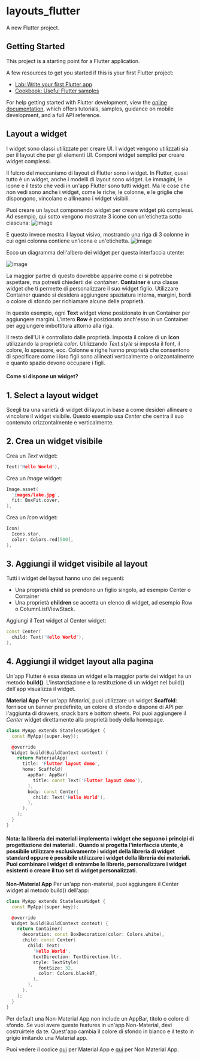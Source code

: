 # layouts_flutter

A new Flutter project.

## Getting Started

This project is a starting point for a Flutter application.

A few resources to get you started if this is your first Flutter project:

- [Lab: Write your first Flutter app](https://docs.flutter.dev/get-started/codelab)
- [Cookbook: Useful Flutter samples](https://docs.flutter.dev/cookbook)

For help getting started with Flutter development, view the
[online documentation](https://docs.flutter.dev/), which offers tutorials,
samples, guidance on mobile development, and a full API reference.

## Layout a widget

I widget sono classi utilizzate per creare UI. I widget vengono utilizzati sia per il layout che per gli elementi UI. Componi widget semplici per creare widget complessi.

Il fulcro del meccanismo di layout di Flutter sono i widget. In Flutter, quasi tutto è un widget, anche i modelli di layout sono widget. Le immagini, le icone e il testo che vedi in un'app Flutter sono tutti widget. Ma le cose che non vedi sono anche i widget, come le riche, le colonne, e le griglie che dispongono, vincolano e allineano i widget visibili.

Puoi creare un layout componendo widget per creare widget più complessi. Ad esempio, qui sotto vengono mostrate 3 icone con un'etichetta sotto ciascuna:
![image](https://docs.flutter.dev/assets/images/docs/ui/layout/lakes-icons.png)

E questo invece mostra il layout visivo, mostrando una riga di 3 colonne in cui ogni colonna contiene un'icona e un'etichetta.
![image](https://docs.flutter.dev/assets/images/docs/ui/layout/lakes-icons-visual.png)

Ecco un diagramma dell'albero dei widget per questa interfaccia utente:

![image](https://docs.flutter.dev/assets/images/docs/ui/layout/sample-flutter-layout.png)


La maggior partre di questo dovrebbe apparire come ci si potrebbe aspettare, ma potresti chiederti dei *container*. **Container** è una classe widget che ti permette di personalizzare il suo widget figlio. Utilizzare Container quando si desidera aggiungere spaziatura interna, margini, bordi o colore di sfondo per richiamare alcune delle proprietà. 

In questo esempio, ogni **Text** widget viene posizionato in un Container per aggiungere margini. L'intero **Row** è posizionato anch'esso in un Container per aggiungere imbottitura attorno alla riga.

Il resto dell'UI è controllato dalle proprietà. Imposta il colore di un **Icon** utilizzando la proprietà *color*. Utilizzando *Text.style* si imposta il font, il colore, lo spessore, ecc. Colonne e righe hanno proprietà che consentono di specificare come i loro figli sono allineati verticalmente o orizzontalmente e quanto spazio devono occupare i figli.

#### Come si dispone un widget?

## **1. Select a layout widget**
Scegli tra una varietà di widget di layout in base a come desideri allineare o vincolare il widget visibile. Questo esempio usa *Center* che centra il suo contenuto orizzontalmente e verticalmente.

## **2. Crea un widget visibile**
Crea un *Text* widget:
```c++
Text('Hello World'),
```

Crea un *Image* widget:
```c++
Image.asset(
  'images/lake.jpg',
  fit: BoxFit.cover,
),
```

Crea un *Icon* widget:
```c++
Icon(
  Icons.star,
  color: Colors.red[500],
),
```

## **3. Aggiungi il widget visibile al layout**
Tutti i widget del layout hanno uno dei seguenti:
* Una proprietà **child** se prendono un figlio singolo, ad esempio Center o Container
* Una proprietà **children** se accetta un elenco di widget, ad esempio Row o ColumnListViewStack.

Aggiungi il Text widget al Center widget:
```c++
const Center(
  child: Text('Hello World'),
),
```

## **4. Aggiungi il widget layout alla pagina**
Un'app Flutter è essa stessa un widget e la maggior parte dei widget ha un metodo **build()**. L'instanziazione e la restituzione di un widget nel build() dell'app visualizza il widget.

**Material App**
Per un'app *Material*, puoi utilizzare un widget **Scaffold**: fornisce un banner predefinito, un colore di sfondo e dispone di API per l'aggiunta di drawers, snack bars e bottom sheets.
Poi puoi aggiungere il *Center* widget direttamente alla proprietà body della homepage.

```c++
class MyApp extends StatelessWidget {
  const MyApp({super.key});

  @override
  Widget build(BuildContext context) {
    return MaterialApp(
      title: 'Flutter layout demo',
      home: Scaffold(
        appBar: AppBar(
          title: const Text('Flutter layout demo'),
        ),
        body: const Center(
          child: Text('Hello World'),
        ),
      ),
    );
  }
}
```

#### Nota: la libreria dei materiali implementa i widget che seguono i principi di progettazione dei materiali . Quando si progetta l'interfaccia utente, è possibile utilizzare esclusivamente i widget della libreria di widget standard oppure è possibile utilizzare i widget della libreria dei materiali. Puoi combinare i widget di entrambe le librerie, personalizzare i widget esistenti o creare il tuo set di widget personalizzati.


**Non-Material App**
Per un'app non-material, puoi aggiungere il Center widget al metodo build() dell'app:
```c++
class MyApp extends StatelessWidget {
  const MyApp({super.key});

  @override
  Widget build(BuildContext context) {
    return Container(
      decoration: const BoxDecoration(color: Colors.white),
      child: const Center(
        child: Text(
          'Hello World',
          textDirection: TextDirection.ltr,
          style: TextStyle(
            fontSize: 32,
            color: Colors.black87,
          ),
        ),
      ),
    );
  }
}   
```

Per default una Non-Material App non include un AppBar, titolo o colore di sfondo. Se vuoi avere queste features in un'app Non-Material, devi costruirtele da te. Quest'app cambia il colore di sfondo in bianco e il testo in grigio imitando una Material app.

Puoi vedere il codice [qui](https://github.com/martinaCas/FlutterTutorials/blob/main/t0_app/layouts_flutter/lib/main.dart) per Material App e [qui](https://github.com/martinaCas/FlutterTutorials/blob/main/t0_app/non_material_app/lib/main.dart) per Non Material App.



